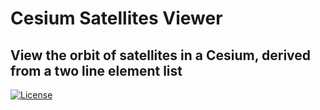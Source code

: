 # Cesium Satellites Viewer
## View the orbit of satellites in a Cesium, derived from a two line element list

[![License](https://img.shields.io/badge/License-Apache%202.0-blue.svg)](https://opensource.org/licenses/Apache-2.0)

